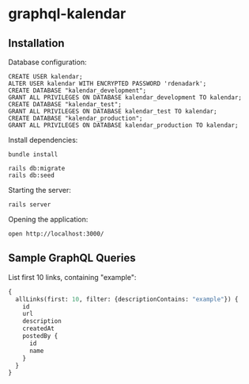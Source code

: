 # graphql-kalendar
     
## Installation

Database configuration:
```
CREATE USER kalendar;
ALTER USER kalendar WITH ENCRYPTED PASSWORD 'rdenadark';
CREATE DATABASE "kalendar_development";
GRANT ALL PRIVILEGES ON DATABASE kalendar_development TO kalendar;
CREATE DATABASE "kalendar_test";
GRANT ALL PRIVILEGES ON DATABASE kalendar_test TO kalendar;
CREATE DATABASE "kalendar_production";
GRANT ALL PRIVILEGES ON DATABASE kalendar_production TO kalendar;
```

Install dependencies:

```
bundle install

rails db:migrate
rails db:seed
```

Starting the server:

```
rails server
```

Opening the application:

```
open http://localhost:3000/
```

## Sample GraphQL Queries

List first 10 links, containing "example":

```graphql
{
  allLinks(first: 10, filter: {descriptionContains: "example"}) {
    id
    url
    description
    createdAt
    postedBy {
      id
      name
    }
  }
}
